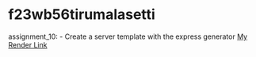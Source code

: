 # f23wb56tirumalasetti
assignment_10: - Create a server template with the express generator
[My Render Link](https://f23wb56tirumalasetti.onrender.com)
